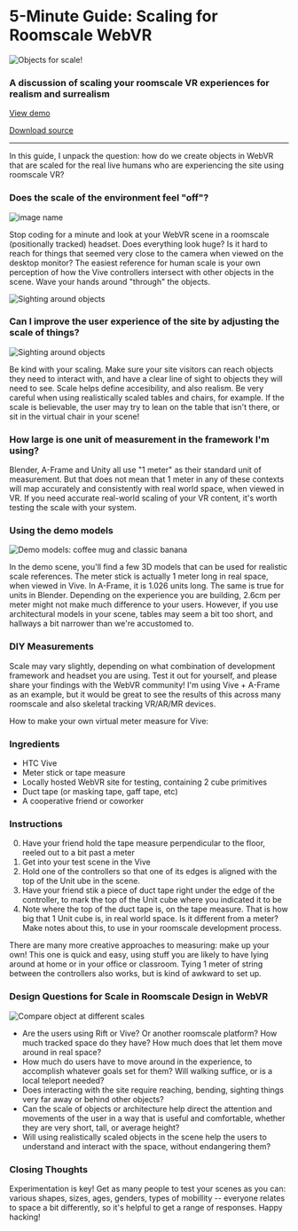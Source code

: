 <!--
post_type: creating
title: Scaling for Roomscale WebVR
author: EricaLayton
keywords: [blog, creating, roomscale, blender, aframe, scale, measurement, guides]
date_published: 2017-11-29
date_updated: 2017-11-29
-->

# 5-Minute Guide: Scaling for Roomscale WebVR

![Objects for scale!](/article/roomscale-scaling/img/objects-for-scale.jpg)

### A discussion of scaling your roomscale VR experiences for realism and surrealism

<a href="demo/" class="btn btn-demo">View demo</a>

<a href="https://github.com/WebVRRocks/webvrrocks/archive/master.zip" class="btn btn-source">Download source</a>

---
In this guide, I unpack the question: how do we create objects in WebVR that are scaled for the real live humans who are experiencing the site using roomscale VR?

### Does the scale of the environment feel "off"?

![image name](/article/roomscale-scaling/img/surreal-scale.jpg)

Stop coding for a minute and look at your WebVR scene in a roomscale (positionally tracked) headset. Does everything look huge? Is it hard to reach for things that seemed very close to the camera when viewed on the desktop monitor? The easiest reference for human scale is your own perception of how the Vive controllers intersect with other objects in the scene. Wave your hands around "through" the objects.

![Sighting around objects](/article/roomscale-scaling/img/test-by-controller-intersection.jpg)

### Can I improve the user experience of the site by adjusting the scale of things?

![Sighting around objects](/article/roomscale-scaling/img/sighting-around.jpg)

Be kind with your scaling. Make sure your site visitors can reach objects they need to interact with, and have a clear line of sight to objects they will need to see. Scale helps define accesibility, and also realism. Be very careful when using realistically scaled tables and chairs, for example. If the scale is believable, the user may try to lean on the table that isn't there, or sit in the virtual chair in your scene!

### How large is one unit of measurement in the framework I'm using?

Blender, A-Frame and Unity all use "1 meter" as their standard unit of measurement. But that does not mean that 1 meter in any of these contexts will map accurately and consistently with real world space, when viewed in VR. If you need accurate real-world scaling of your VR content, it's worth testing the scale with your system.

### Using the demo models

![Demo models: coffee mug and classic banana](/article/roomscale-scaling/img/demo-viewing.jpg)

In the demo scene, you'll find a few 3D models that can be used for realistic scale references. The meter stick is actually 1 meter long in real space, when viewed in Vive. In A-Frame, it is 1.026 units long. The same is true for units in Blender. Depending on the experience you are building, 2.6cm per meter might not make much difference to your users. However, if you use architectural models in your scene, tables may seem a bit too short, and hallways a bit narrower than we're accustomed to.  

### DIY Measurements

Scale may vary slightly, depending on what combination of development framework and headset you are using. Test it out for yourself, and please share your findings with the WebVR community! I'm using Vive + A-Frame as an example, but it would be great to see the results of this across many roomscale and also skeletal tracking VR/AR/MR devices.

How to make your own virtual meter measure for Vive:

### Ingredients
* HTC Vive
* Meter stick or tape measure
* Locally hosted WebVR site for testing, containing 2 cube primitives
* Duct tape (or masking tape, gaff tape, etc)
* A cooperative friend or coworker
### Instructions
0. Have your friend hold the tape measure perpendicular to the floor, reeled out to a bit past a meter
0. Get into your test scene in the Vive
0. Hold one of the controllers so that one of its edges is aligned with the top of the Unit ube in the scene.
0. Have your friend stik a piece of duct tape right under the edge of the controller, to mark the top of the Unit cube where you indicated it to be
0. Note where the top of the duct tape is, on the tape measure. That is how big that 1 Unit cube is, in real world space. Is it different from a meter? Make notes about this, to use in your roomscale development process.

There are many more creative approaches to measuring: make up your own! This one is quick and easy, using stuff you are likely to have lying around at home or in your office or classroom. Tying 1 meter of string between the controllers also works, but is kind of awkward to set up.

### Design Questions for Scale in Roomscale Design in WebVR

![Compare object at different scales](/article/roomscale-scaling/img/compare-scale.jpg)

* Are the users using Rift or Vive? Or another roomscale platform? How much tracked space do they have? How much does that let them move around in real space?
* How much do users have to move around in the experience, to accomplish whatever goals set for them? Will walking suffice, or is a local teleport needed?
* Does interacting with the site require reaching, bending, sighting things very far away or behind other objects?
* Can the scale of objects or architecture help direct the attention and movements of the user in a way that is useful and comfortable, whether they are very short, tall, or average height?
* Will using realistically scaled objects in the scene help the users to understand and interact with the space, without endangering them?

### Closing Thoughts

Experimentation is key! Get as many people to test your scenes as you can: various shapes, sizes, ages, genders, types of mobillity -- everyone relates to space a bit differently, so it's helpful to get a range of responses. Happy hacking!




